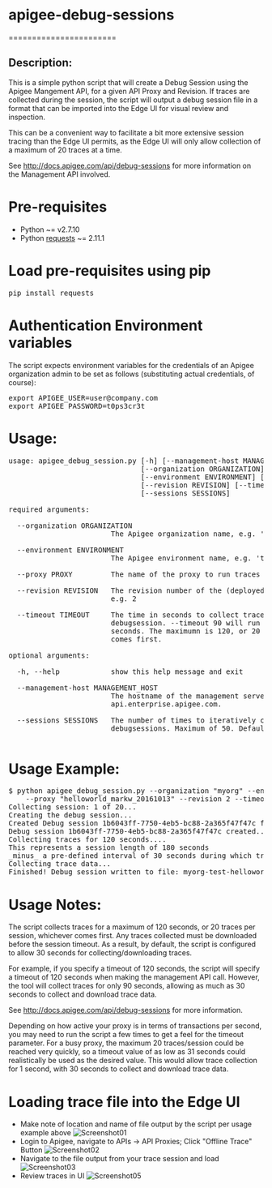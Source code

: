 # apigee-debug-sessions
=======================

## Description:
This is a simple python script that will create a Debug Session using the Apigee Mangement API, for a given API Proxy and Revision.
If traces are collected during the session, the script will output a debug session file in a format that can be imported into the Edge UI for
visual review and inspection.

This can be a convenient way to facilitate a bit more extensive session tracing than the Edge UI permits, as the Edge UI will only allow collection
of a maximum of 20 traces at a time.

See http://docs.apigee.com/api/debug-sessions for more information on the Management API involved.

# Pre-requisites
* Python ~= v2.7.10
* Python [requests](http://docs.python-requests.org/en/master/) ~= 2.11.1
 
# Load pre-requisites using pip
<pre>
pip install requests
</pre>

# Authentication Environment variables
The script expects environment variables for the credentials of an Apigee organization admin to be set as follows (substituting actual credentials, of course):
<pre>
export APIGEE_USER=user@company.com
export APIGEE_PASSWORD=t0ps3cr3t
</pre>

# Usage: 
<pre>
usage: apigee_debug_session.py [-h] [--management-host MANAGEMENT_HOST]
                               [--organization ORGANIZATION]
                               [--environment ENVIRONMENT] [--proxy PROXY]
                               [--revision REVISION] [--timeout TIMEOUT]
                               [--sessions SESSIONS]
                               
required arguments:

  --organization ORGANIZATION
                        The Apigee organization name, e.g. 'mycompany'
 
  --environment ENVIRONMENT
                        The Apigee environment name, e.g. 'test'
  
  --proxy PROXY         The name of the proxy to run traces on, e.g. 'orders'
 
  --revision REVISION   The revision number of the (deployed) proxy to debug,
                        e.g. 2
 
  --timeout TIMEOUT     The time in seconds to collect traces via
                        debugsession. --timeout 90 will run traces for 90
                        seconds. The maximumn is 120, or 20 traces, whichever
                        comes first.

optional arguments:

  -h, --help            show this help message and exit
 
  --management-host MANAGEMENT_HOST
                        The hostname of the management server. Defaults to
                        api.enterprise.apigee.com.
 
  --sessions SESSIONS   The number of times to iteratively collect
                        debugsessions. Maximum of 50. Defaults to 1.
                                                                        
</pre>

# Usage Example:
<pre>
$ python apigee_debug_session.py --organization "myorg" --environment "test" \
    --proxy "helloworld_markw_20161013" --revision 2 --timeout 40 --sessions 20
Collecting session: 1 of 20...
Creating the debug session...
Created Debug session 1b6043ff-7750-4eb5-bc88-2a365f47f47c for Revision 2 of helloworld_markw_20161013 in Environment test
Debug session 1b6043ff-7750-4eb5-bc88-2a365f47f47c created...
Collecting traces for 120 seconds....
This represents a session length of 180 seconds
_minus_ a pre-defined interval of 30 seconds during which trace data is downloaded and processed
Collecting trace data...
Finished! Debug session written to file: myorg-test-helloworld_markw_20161013-2_1b6043ff-7750-4eb5-bc88-2a365f47f47c.xml
</pre>

# Usage Notes:
The script collects traces for a maximum of 120 seconds, or 20 traces per session, whichever comes first. Any traces
collected must be downloaded before the session timeout. As a result, by default, the script  is configured to allow 30 
seconds for collecting/downloading traces.

For example, if you specify a timeout of 120 seconds, the script will specify a timeout of 120
seconds when making the management API call. However, the tool  will collect traces for only 90 seconds, allowing as
much as 30 seconds to collect and download trace data.

See http://docs.apigee.com/api/debug-sessions for more information.

Depending on how active your proxy is in terms of transactions per second, you may need to run 
the script a few times to get a feel for the timeout parameter. For a busy
proxy, the maximum 20 traces/session could be reached very quickly, so a timeout value of as low
as 31 seconds could realistically be used as the desired value. This would allow trace collection
for 1 second, with 30 seconds to collect and download trace data.

# Loading trace file into the Edge UI
* Make note of location and name of file output by the script per usage example above
![Screenshot01](https://raw.githubusercontent.com/markwilliams970/apigee-debug-sessions/master/images/screenshot01.png)
* Login to Apigee, navigate to APIs -> API Proxies; Click "Offline Trace" Button
![Screenshot02](https://raw.githubusercontent.com/markwilliams970/apigee-debug-sessions/master/images/screenshot02.png)
* Navigate to the file output from your trace session and load
![Screenshot03](https://raw.githubusercontent.com/markwilliams970/apigee-debug-sessions/master/images/screenshot03.png)
* Review traces in UI
![Screenshot05](https://raw.githubusercontent.com/markwilliams970/apigee-debug-sessions/master/images/screenshot04.png)